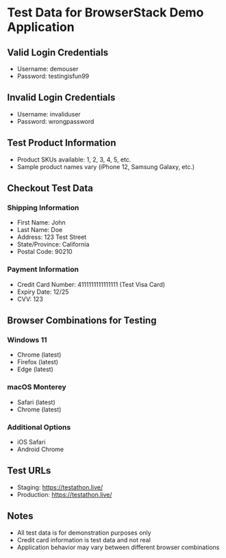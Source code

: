 # Test Data for BrowserStack Demo Application

## Valid Login Credentials
- Username: demouser
- Password: testingisfun99

## Invalid Login Credentials
- Username: invaliduser
- Password: wrongpassword

## Test Product Information
- Product SKUs available: 1, 2, 3, 4, 5, etc.
- Sample product names vary (iPhone 12, Samsung Galaxy, etc.)

## Checkout Test Data
### Shipping Information
- First Name: John
- Last Name: Doe
- Address: 123 Test Street
- State/Province: California
- Postal Code: 90210

### Payment Information
- Credit Card Number: 4111111111111111 (Test Visa Card)
- Expiry Date: 12/25
- CVV: 123

## Browser Combinations for Testing
### Windows 11
- Chrome (latest)
- Firefox (latest)
- Edge (latest)

### macOS Monterey
- Safari (latest)
- Chrome (latest)

### Additional Options
- iOS Safari
- Android Chrome

## Test URLs
- Staging: https://testathon.live/
- Production: https://testathon.live/

## Notes
- All test data is for demonstration purposes only
- Credit card information is test data and not real
- Application behavior may vary between different browser combinations
